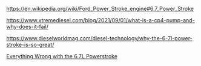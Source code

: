 https://en.wikipedia.org/wiki/Ford_Power_Stroke_engine#6.7_Power_Stroke

https://www.xtremediesel.com/blog/2021/09/01/what-is-a-cp4-pump-and-why-does-it-fail/

https://www.dieselworldmag.com/diesel-technology/why-the-6-7l-power-stroke-is-so-great/

[Everything Wrong with the 6.7L Powerstroke](https://youtu.be/yzVD-KE3l_Q)
